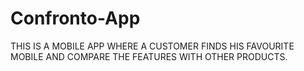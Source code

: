 # Confronto-App
THIS IS A MOBILE APP WHERE A CUSTOMER FINDS HIS FAVOURITE MOBILE AND COMPARE THE FEATURES WITH OTHER PRODUCTS.

